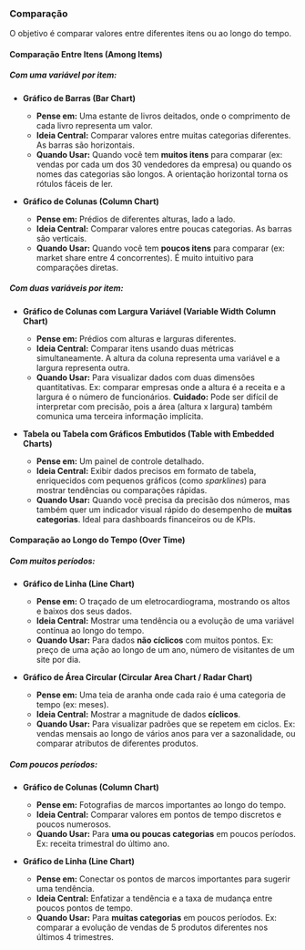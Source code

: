 ### **Comparação**

O objetivo é comparar valores entre diferentes itens ou ao longo do tempo.

#### **Comparação Entre Itens (Among Items)**

##### **Com uma variável por item:**
*   **Gráfico de Barras (Bar Chart)**
    *   **Pense em:** Uma estante de livros deitados, onde o comprimento de cada livro representa um valor.
    *   **Ideia Central:** Comparar valores entre muitas categorias diferentes. As barras são horizontais.
    *   **Quando Usar:** Quando você tem **muitos itens** para comparar (ex: vendas por cada um dos 30 vendedores da empresa) ou quando os nomes das categorias são longos. A orientação horizontal torna os rótulos fáceis de ler.

*   **Gráfico de Colunas (Column Chart)**
    *   **Pense em:** Prédios de diferentes alturas, lado a lado.
    *   **Ideia Central:** Comparar valores entre poucas categorias. As barras são verticais.
    *   **Quando Usar:** Quando você tem **poucos itens** para comparar (ex: market share entre 4 concorrentes). É muito intuitivo para comparações diretas.

##### **Com duas variáveis por item:**
*   **Gráfico de Colunas com Largura Variável (Variable Width Column Chart)**
    *   **Pense em:** Prédios com alturas e larguras diferentes.
    *   **Ideia Central:** Comparar itens usando duas métricas simultaneamente. A altura da coluna representa uma variável e a largura representa outra.
    *   **Quando Usar:** Para visualizar dados com duas dimensões quantitativas. Ex: comparar empresas onde a altura é a receita e a largura é o número de funcionários. **Cuidado:** Pode ser difícil de interpretar com precisão, pois a área (altura x largura) também comunica uma terceira informação implícita.

*   **Tabela ou Tabela com Gráficos Embutidos (Table with Embedded Charts)**
    *   **Pense em:** Um painel de controle detalhado.
    *   **Ideia Central:** Exibir dados precisos em formato de tabela, enriquecidos com pequenos gráficos (como *sparklines*) para mostrar tendências ou comparações rápidas.
    *   **Quando Usar:** Quando você precisa da precisão dos números, mas também quer um indicador visual rápido do desempenho de **muitas categorias**. Ideal para dashboards financeiros ou de KPIs.

#### **Comparação ao Longo do Tempo (Over Time)**

##### **Com muitos períodos:**
*   **Gráfico de Linha (Line Chart)**
    *   **Pense em:** O traçado de um eletrocardiograma, mostrando os altos e baixos dos seus dados.
    *   **Ideia Central:** Mostrar uma tendência ou a evolução de uma variável contínua ao longo do tempo.
    *   **Quando Usar:** Para dados **não cíclicos** com muitos pontos. Ex: preço de uma ação ao longo de um ano, número de visitantes de um site por dia.

*   **Gráfico de Área Circular (Circular Area Chart / Radar Chart)**
    *   **Pense em:** Uma teia de aranha onde cada raio é uma categoria de tempo (ex: meses).
    *   **Ideia Central:** Mostrar a magnitude de dados **cíclicos**.
    *   **Quando Usar:** Para visualizar padrões que se repetem em ciclos. Ex: vendas mensais ao longo de vários anos para ver a sazonalidade, ou comparar atributos de diferentes produtos.

##### **Com poucos períodos:**
*   **Gráfico de Colunas (Column Chart)**
    *   **Pense em:** Fotografias de marcos importantes ao longo do tempo.
    *   **Ideia Central:** Comparar valores em pontos de tempo discretos e poucos numerosos.
    *   **Quando Usar:** Para **uma ou poucas categorias** em poucos períodos. Ex: receita trimestral do último ano.

*   **Gráfico de Linha (Line Chart)**
    *   **Pense em:** Conectar os pontos de marcos importantes para sugerir uma tendência.
    *   **Ideia Central:** Enfatizar a tendência e a taxa de mudança entre poucos pontos de tempo.
    *   **Quando Usar:** Para **muitas categorias** em poucos períodos. Ex: comparar a evolução de vendas de 5 produtos diferentes nos últimos 4 trimestres.